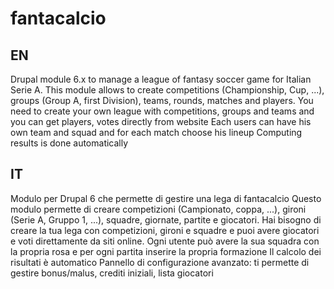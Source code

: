 fantacalcio
===========

EN
--
Drupal module 6.x to manage a league of fantasy soccer game for Italian Serie A.
This module allows to create competitions (Championship, Cup, ...), groups (Group A, first Division), teams, rounds, matches and players.
You need to create your own league with competitions, groups and teams and you can get players, votes directly from website 
Each users can have his own team and squad and for each match choose his lineup
Computing results is done automatically

IT
--
Modulo per Drupal 6 che permette di gestire una lega di fantacalcio
Questo modulo permette di creare competizioni (Campionato, coppa, ...), gironi (Serie A, Gruppo 1, ...), squadre, giornate, partite e giocatori.
Hai bisogno di creare la tua lega con competizioni, gironi e squadre e puoi avere giocatori e voti direttamente da siti online.
Ogni utente può avere la sua squadra con la propria rosa e per ogni partita inserire la propria formazione
Il calcolo dei risultati è automatico
Pannello di configurazione avanzato: ti permette di gestire bonus/malus, crediti iniziali, lista giocatori 
